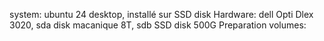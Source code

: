 system: ubuntu 24 desktop, installé sur SSD disk
Hardware: dell Opti Dlex 3020, sda disk macanique 8T, sdb SSD disk 500G
Preparation volumes:
